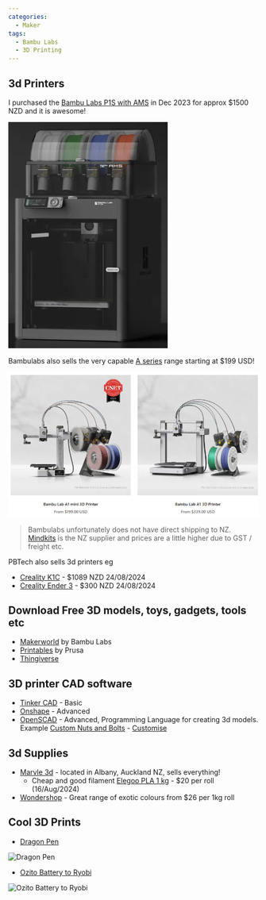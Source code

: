 ```yaml
---
categories:
  - Maker
tags:
  - Bambu Labs
  - 3D Printing
---
```


## 3d Printers

I purchased the [Bambu Labs P1S with AMS](https://store.bambulab.com/products/p1s) in Dec 2023 for approx $1500 NZD and it is awesome!

![Bambu Labs P1S with AMS](/assets/posts/2024/BambuLabsP1S.png)

Bambulabs also sells the very capable [A series](https://store.bambulab.com/collections/a1-series) range starting at $199 USD!

![Bambu Labs A Series](/assets/posts/2024/BambuLabsASeries.png)

> Bambulabs unfortunately does not have direct shipping to NZ. [Mindkits](https://www.mindkits.co.nz/Bambu-Lab.aspx) is the NZ supplier and prices are a little higher due to GST / freight etc. 

PBTech also sells 3d printers eg 
* [Creality K1C](https://www.pbtech.co.nz/product/PTRCRL0011/Creality-FDM-3D-Printer-K1C-Build-Size-220-x-220-x?qr=rec-view) - $1089 NZD 24/08/2024
* [Creality Ender 3](https://www.pbtech.co.nz/product/PTRCRL0006/Creality-FDM-3D-Printer-Ender-3-V3-SE-Build-Size-2) - $300 NZD 24/08/2024

## Download Free 3D models, toys, gadgets, tools etc

* [Makerworld](https://makerworld.com/en) by Bambu Labs
* [Printables](https://www.printables.com/model) by Prusa
* [Thingiverse](https://www.thingiverse.com/)

## 3D printer CAD software

* [Tinker CAD](https://www.tinkercad.com/dashboard) - Basic
* [Onshape](https://www.onshape.com/) - Advanced
* [OpenSCAD](https://openscad.org/) - Advanced, Programming Language for creating 3d models. Example [Custom Nuts and Bolts](https://makerworld.com/en/models/55381?from=search#profileId-92739) - [Customise](https://makerworld.com/en/makerlab/parametricModelMaker?designId=55381&exp=1723675326&from=model_page&key=ace1ef1f0748c342b66e3187a6925cdc&modelName=Nut_Job.scad&scadUrl=https%3A%2F%2Fmakerworld.bblmw.com%2Fmakerworld%2Fmodel%2FUS79a079d21d2c51%2Fmsfile%2F2023-11-03_1fca686dcef6a.scad%3Fat%3D1723675026&uid=1903861366&unikey=ac1c5fb9-4e3f-422d-ad10-ef96cc2f5312)

## 3d Supplies

* [Marvle 3d](https://marvle3d.co.nz/) - located in Albany, Auckland NZ, sells everything! 
  * Cheap and good filament [Elegoo PLA 1 kg](https://marvle3d.co.nz/pla-/2508-2499--promo-elegoo-pla-filament-175mm-colored-1kgroll-8605042605972.html#/5-colors-grey) - $20 per roll (16/Aug/2024)
* [Wondershop](https://www.wondershop.nz/c/filaments) - Great range of exotic colours from $26 per 1kg roll

## Cool 3D Prints

* [Dragon Pen](https://makerworld.com/en/models/129985?from=search#profileId-140982)

![Dragon Pen](https://makerworld.bblmw.com/makerworld/draft/447259/2024-01-14_32912a7a11a96.jpg?image_process=format,webp)

* [Ozito Battery to Ryobi](https://www.printables.com/model/200302-ozito-battery-to-ryobi-skin)

![Ozito Battery to Ryobi](https://media.printables.com/media/prints/200302/images/1845753_002ca85c-c03c-4cad-b851-8e1ae8d6a9c8/thumbs/inside/1600x1200/jpg/20-2.webp)

